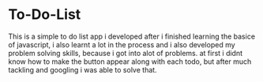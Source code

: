 # To-Do-List 
This is a simple to do list app i developed after i finished learning the basice of javascript, i also learnt a lot in the process and i also developed
my problem solving skills, because i got into alot of problems.
at first i didnt know how to make the button appear along with each todo, but after much tackling and googling i was able to solve that.

